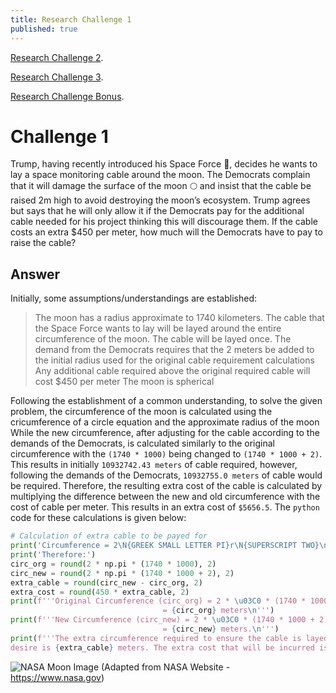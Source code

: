 ```yaml
---
title: Research Challenge 1
published: true
---
```



[Research Challenge 2](https://skikszilcho.github.io/Titanic/Research-Challenge-2).

[Research Challenge 3](https://skikszilcho.github.io/Titanic/Research-Challenge-3).

[Research Challenge Bonus](https://skikszilcho.github.io/Titanic/Research-Challenge-Bonus).


# [](#Challenge-1)Challenge 1

Trump, having recently introduced his Space Force 🚀, decides he wants to lay a space monitoring cable around the moon. The Democrats complain that it will damage the surface of the moon 🌕 and insist that the cable be raised 2m high to avoid destroying the moon’s ecosystem. Trump agrees but says that he will only allow it if the Democrats pay for the additional cable needed for his project thinking this will discourage them. If the cable costs an extra $450 per meter, how much will the Democrats have to pay to raise the cable?

## [](#Answer)Answer

Initially, some assumptions/understandings are established:

> The moon has a radius approximate to 1740 kilometers.
>The cable that the Space Force wants to lay will be layed around the entire circumference of the moon. The cable will be layed once.
> The demand from the Democrats requires that the 2 meters be added to the initial radius used for the original cable requirement calculations
> Any additional cable required above the original required cable will cost $450 per meter
> The moon is spherical

Following the establishment of a common understanding, to solve the given problem, the circumference of the moon is calculated using the cricumference of a circle equation and the approximate radius of the moon 
While the new circumference, after adjusting for the cable according to the demands of the Democrats, is calculated similarly to the original circumference with the `(1740 * 1000)` being changed to `(1740 * 1000 + 2)`. This results in initially `10932742.43 meters` of cable required, however, following the demands of the Democrats, `10932755.0 meters` of cable would be required. Therefore, the resulting extra cost of the cable is calculated by multiplying the difference between the new and old circumference with the cost of cable per meter. This results in an extra cost of `$5656.5`. The `python` code for these calculations is given below:

```python
# Calculation of extra cable to be payed for
print('Circumference = 2\N{GREEK SMALL LETTER PI}r\N{SUPERSCRIPT TWO}\n')
print('Therefore:')
circ_org = round(2 * np.pi * (1740 * 1000), 2)
circ_new = round(2 * np.pi * (1740 * 1000 + 2), 2)
extra_cable = round(circ_new - circ_org, 2)
extra_cost = round(450 * extra_cable, 2)
print(f'''Original Circumference (circ_org) = 2 * \u03C0 * (1740 * 1000) meters 
                                  = {circ_org} meters\n''')
print(f'''New Circumference (circ_new) = 2 * \u03C0 * (1740 * 1000 + 2) meters 
                                  = {circ_new} meters.\n''')
print(f'''The extra circumference required to ensure the cable is layed where the Democrats 
desire is {extra_cable} meters. The extra cost that will be incurred is ${extra_cost}.''')
```


![NASA Moon Image](https://www.nasa.gov/wp-content/uploads/2022/11/hls-eva-steps-apr2020_0_0-sq.jpg?resize=1024,1024)
(Adapted from NASA Website - https://www.nasa.gov)

